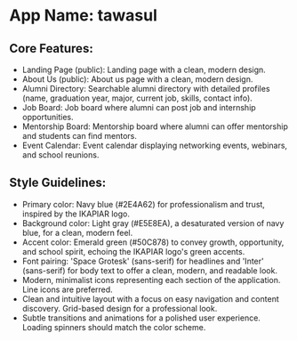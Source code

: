 # **App Name**: tawasul

## Core Features:

- Landing Page (public): Landing page with a clean, modern design.
- About Us (public): About us page with a clean, modern design.
- Alumni Directory: Searchable alumni directory with detailed profiles (name, graduation year, major, current job, skills, contact info).
- Job Board: Job board where alumni can post job and internship opportunities.
- Mentorship Board: Mentorship board where alumni can offer mentorship and students can find mentors.
- Event Calendar: Event calendar displaying networking events, webinars, and school reunions.

## Style Guidelines:

- Primary color: Navy blue (#2E4A62) for professionalism and trust, inspired by the IKAPIAR logo.
- Background color: Light gray (#E5E8EA), a desaturated version of navy blue, for a clean, modern feel.
- Accent color: Emerald green (#50C878) to convey growth, opportunity, and school spirit, echoing the IKAPIAR logo's green accents.
- Font pairing: 'Space Grotesk' (sans-serif) for headlines and 'Inter' (sans-serif) for body text to offer a clean, modern, and readable look.
- Modern, minimalist icons representing each section of the application. Line icons are preferred.
- Clean and intuitive layout with a focus on easy navigation and content discovery. Grid-based design for a professional look.
- Subtle transitions and animations for a polished user experience. Loading spinners should match the color scheme.